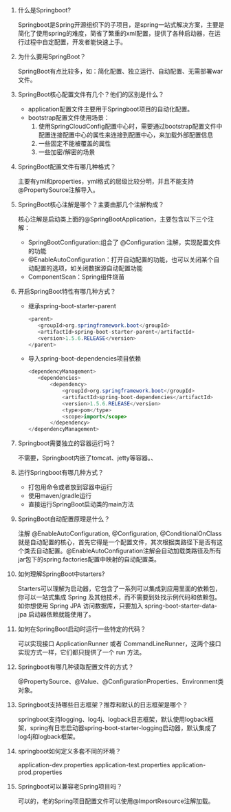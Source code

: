 1. 什么是Springboot?

   Springboot是Spring开源组织下的子项目，是spring一站式解决方案，主要是简化了使用spring的难度，简省了繁重的xml配置，提供了各种启动器，在运行过程中自定配置，开发者能快速上手。

2. 为什么要用SpringBoot？

   SpringBoot有点比较多，如：简化配置、独立运行、自动配置、无需部署war文件。

3. SpringBoot核心配置文件有几个？他们的区别是什么？

   - application配置文件主要用于Springboot项目的自动化配置。
   - bootstrap配置文件使用场景：
     1. 使用SpringCloudConfig配置中心时，需要通过bootstrap配置文件中配置连接配置中心的属性来连接到配置中心，来加载外部配置信息
     2. 一些固定不能被覆盖的属性
     3. 一些加密/解密的场景

4. SpringBoot配置文件有哪几种格式？

   主要有yml和properties，yml格式的层级比较分明，并且不能支持@PropertySource注解导入。

5. SpringBoot核心注解是哪个？主要由那几个注解构成？

   核心注解是启动类上面的@SpringBootApplication，主要包含以下三个注解：

   - SpringBootConfiguration:组合了 @Configuration 注解，实现配置文件的功能
   - @EnableAutoConfiguration：打开自动配置的功能，也可以关闭某个自动配置的选项，如关闭数据源自动配置功能
   - ComponentScan：Spring组件烧苗

6. 开启SpringBoot特性有哪几种方式？

   - 继承spring-boot-starter-parent

     ```java
     <parent>
        <groupId>org.springframework.boot</groupId>
        <artifactId>spring-boot-starter-parent</artifactId>
        <version>1.5.6.RELEASE</version>
     </parent>
     ```

   - 导入spring-boot-dependencies项目依赖

     ```java
     <dependencyManagement>
        <dependencies>
            <dependency>
                <groupId>org.springframework.boot</groupId>
                <artifactId>spring-boot-dependencies</artifactId>
                <version>1.5.6.RELEASE</version>
                <type>pom</type>
                <scope>import</scope>
            </dependency>
     </dependencyManagement>
     ```

7. Springboot需要独立的容器运行吗？

   不需要，Springboot内嵌了tomcat、jetty等容器。、

8. 运行Springboot有哪几种方式？

   - 打包用命令或者放到容器中运行
   - 使用maven/gradle运行
   - 直接运行SpringBoot启动类的main方法

9. SpringBoot自动配置原理是什么？

   注解 @EnableAutoConfiguration, @Configuration, @ConditionalOnClass 就是自动配置的核心，首先它得是一个配置文件，其次根据类路径下是否有这个类去自动配置。@EnableAutoConfiguration注解会自动加载类路径及所有jar包下的spring.factories配置中映射的自动配置类。

10. 如何理解SpringBoot中starters?

    Starters可以理解为启动器，它包含了一系列可以集成到应用里面的依赖包，你可以一站式集成 Spring 及其他技术，而不需要到处找示例代码和依赖包。如你想使用 Spring JPA 访问数据库，只要加入 spring-boot-starter-data-jpa 启动器依赖就能使用了。

11. 如何在SpringBoot启动时运行一些特定的代码？

    可以实现接口 ApplicationRunner 或者 CommandLineRunner，这两个接口实现方式一样，它们都只提供了一个 run 方法。

12. Springboot有哪几种读取配置文件的方式？

    @PropertySource、@Value、@ConfigurationProperties、Environment类对象。

13. Springboot支持哪些日志框架？推荐和默认的日志框架是哪个？

    springboot支持logging、log4j、logback日志框架，默认使用logback框架，spring有日志启动器spring-boot-starter-logging启动器，默认集成了log4j和logback框架。

14. springboot如何定义多套不同的环境？

    application-dev.properties
    application-test.properties
    application-prod.properties

15. Springboot可以兼容老Spring项目吗？

    可以的，老的Spring项目配置文件可以使用@ImportResource注解加载。